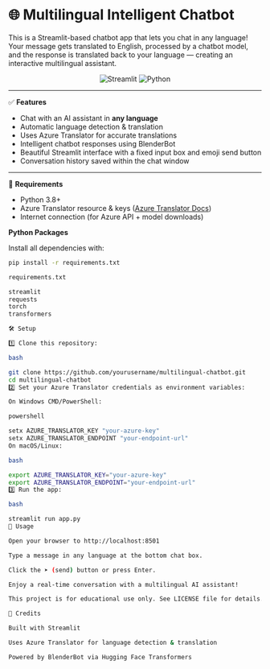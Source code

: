 # 🌐 Multilingual Intelligent Chatbot

This is a Streamlit-based chatbot app that lets you chat in any language! Your message gets translated to English, processed by a chatbot model, and the response is translated back to your language — creating an interactive multilingual assistant.

<p align="center">
  <img src="https://img.shields.io/badge/streamlit-1.30.0-brightgreen" alt="Streamlit">
  <img src="https://img.shields.io/badge/Python-3.8+-blue" alt="Python">
</p>

---

✅ **Features**

- Chat with an AI assistant in **any language**
- Automatic language detection & translation
- Uses Azure Translator for accurate translations
- Intelligent chatbot responses using BlenderBot
- Beautiful Streamlit interface with a fixed input box and emoji send button
- Conversation history saved within the chat window

---

🚀 **Requirements**

- Python 3.8+
- Azure Translator resource & keys ([Azure Translator Docs](https://learn.microsoft.com/azure/cognitive-services/translator/quickstart-translator?tabs=csharp))
- Internet connection (for Azure API + model downloads)

**Python Packages**

Install all dependencies with:

```bash
pip install -r requirements.txt

requirements.txt

streamlit
requests
torch
transformers

🛠 Setup

1️⃣ Clone this repository:

bash

git clone https://github.com/yourusername/multilingual-chatbot.git
cd multilingual-chatbot
2️⃣ Set your Azure Translator credentials as environment variables:

On Windows CMD/PowerShell:

powershell

setx AZURE_TRANSLATOR_KEY "your-azure-key"
setx AZURE_TRANSLATOR_ENDPOINT "your-endpoint-url"
On macOS/Linux:

bash

export AZURE_TRANSLATOR_KEY="your-azure-key"
export AZURE_TRANSLATOR_ENDPOINT="your-endpoint-url"
3️⃣ Run the app:

bash

streamlit run app.py
💬 Usage

Open your browser to http://localhost:8501

Type a message in any language at the bottom chat box.

Click the ➤ (send) button or press Enter.

Enjoy a real-time conversation with a multilingual AI assistant!

This project is for educational use only. See LICENSE file for details.

🙌 Credits

Built with Streamlit

Uses Azure Translator for language detection & translation

Powered by BlenderBot via Hugging Face Transformers
